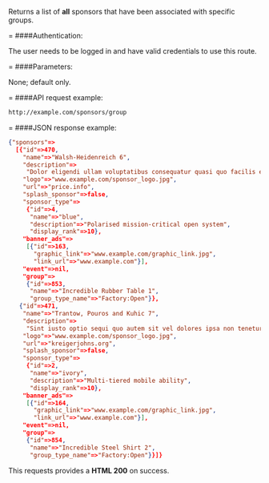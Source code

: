 <!-- --- title: GET /sponsors/group -->

Returns a list of **all** sponsors that have been associated with specific groups.

=
####Authentication:

The user needs to be logged in and have valid credentials to use this route.

=
####Parameters:

None; default only.

=
####API request example:
```html
http://example.com/sponsors/group
```

=
####JSON response example:

```json
{"sponsors"=>
  [{"id"=>470,
    "name"=>"Walsh-Heidenreich 6",
    "description"=>
     "Dolor eligendi ullam voluptatibus consequatur quasi quo facilis est quas.",
    "logo"=>"www.example.com/sponsor_logo.jpg",
    "url"=>"price.info",
    "splash_sponsor"=>false,
    "sponsor_type"=>
     {"id"=>4,
      "name"=>"blue",
      "description"=>"Polarised mission-critical open system",
      "display_rank"=>10},
    "banner_ads"=>
     [{"id"=>163,
       "graphic_link"=>"www.example.com/graphic_link.jpg",
       "link_url"=>"www.example.com"}],
    "event"=>nil,
    "group"=>
     {"id"=>853,
      "name"=>"Incredible Rubber Table 1",
      "group_type_name"=>"Factory:Open"}},
   {"id"=>471,
    "name"=>"Trantow, Pouros and Kuhic 7",
    "description"=>
     "Sint iusto optio sequi quo autem sit vel dolores ipsa non tenetur saepe.",
    "logo"=>"www.example.com/sponsor_logo.jpg",
    "url"=>"kreigerjohns.org",
    "splash_sponsor"=>false,
    "sponsor_type"=>
     {"id"=>2,
      "name"=>"ivory",
      "description"=>"Multi-tiered mobile ability",
      "display_rank"=>10},
    "banner_ads"=>
     [{"id"=>164,
       "graphic_link"=>"www.example.com/graphic_link.jpg",
       "link_url"=>"www.example.com"}],
    "event"=>nil,
    "group"=>
     {"id"=>854,
      "name"=>"Incredible Steel Shirt 2",
      "group_type_name"=>"Factory:Open"}}]}
```

This requests provides a <strong>HTML 200</strong> on success.